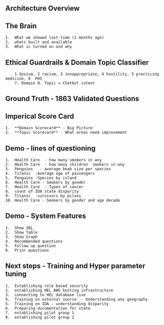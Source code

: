 

## Architecture Overview	
## The Brain 	
	1.	What we showed last time (2 months ago)
	2.	whats built and available
	3.	What is turned on and why 
##	Ethical Guardrails & Domain Topic Classifier	
		1 Sexism, 2 racism, 3 innappropriate, 4 hostility, 5 practicing medicine, 6  PHI
		7. Domain 8. Topic = Chatbot intent
##	Ground Truth - 1863 Validated Questions	
##	Imperical Score Card 	
	1.	**Domain Scorecard** - Big Picture
	2.	**Topic Scorecard** - What areas need improvement
##	Demo -  lines of questioning	
	1.	Health Care  - how many smokers in wny 
	2.	Health Care  - how many children  smokers in wny 
	3.	Penguins   - average beak size per species  
	4.	Titanic  -Average age of passengers
	5.	Penguins -Species by island
	6.	Health Care - Smokers by gender
	7.	Health Care  - Types of cancer
	8.	count of IDA_state disparity 
	9.	Titanic  -survivors by pclass
	10.	Health Care - Smokers by gender and age decade
## Demo -  System Features	
	1.	Show SQL
	2.	Show Table
	3.	Show Graph
	4.	Recommended questions 
	5.	Follow up question 
	6.	Prior questions 
##	Next steps - Training and Hyper parameter tuning  	
	1.	Establishing role based security
	2.	establishing HEL AWS hosting infrastructure
	3.	connecting to HEL database live
	4.	Training on external source  - Understanding wny geography
	5.	Training on IDA - understanding disparity
    6.	Preparing documentation for state
	7.	establishing pilot group 1
	8.	establishing pilot group 2


